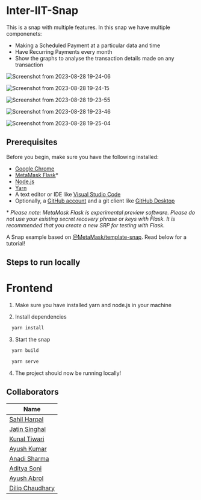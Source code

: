 # Inter-IIT-Snap

This is a snap with multiple features. In this snap we have multiple componenets: 
* Making a Scheduled Payment at a particular data and time
* Have Recurring Payments every month 
* Show the graphs to analyse the transaction details made on any transaction


  
![Screenshot from 2023-08-28 19-24-06](https://github.com/jatin192/Inter_IIT_Consensys_snap/assets/73174196/c6eb0f4b-4f7a-4b4a-91a2-203ada6a650b)

![Screenshot from 2023-08-28 19-24-15](https://github.com/jatin192/Inter_IIT_Consensys_snap/assets/73174196/ebf137e6-d373-4fd0-bfb0-3452e2a5d306)


![Screenshot from 2023-08-28 19-23-55](https://github.com/jatin192/Inter_IIT_Consensys_snap/assets/73174196/832b9e09-1c1f-4711-aad5-909f822e41fb)


![Screenshot from 2023-08-28 19-23-46](https://github.com/jatin192/Inter_IIT_Consensys_snap/assets/73174196/9102c93b-0dc9-40f1-9716-aa7ef3700936)


![Screenshot from 2023-08-28 19-25-04](https://github.com/jatin192/Inter_IIT_Consensys_snap/assets/73174196/7e5660b1-d104-430e-aae5-228a644f6a6f)




## Prerequisites

Before you begin, make sure you have the following installed: 

* [Google Chrome](https://www.google.com/chrome/) 
* [MetaMask Flask](https://metamask.io/flask/)\* 
* [Node.js](https://nodejs.org/) 
* [Yarn](https://yarnpkg.com/)
* A text editor or IDE like [Visual Studio Code](https://code.visualstudio.com/)
* Optionally, a [GitHub account](https://github.com/) and a git client like [GitHub Desktop](https://desktop.github.com/)

\* *Please note: MetaMask Flask is experimental preview software. Please do not use your existing secret recovery phrase or keys with Flask. It is recommended that you create a new SRP for testing with Flask.*

A Snap example based on [@MetaMask/template-snap](https://github.com/MetaMask/template-snap). Read below for a tutorial!

## Steps to run locally
# Frontend

1. Make sure you have installed yarn and node.js in your machine

2. Install dependencies

```bash
  yarn install
```
3. Start the snap

```bash
  yarn build 
```
```bash
  yarn serve 
```
4. The project should now be running locally!

## Collaborators
|Name|
|--|
|[Sahil Harpal](https://github.com/Sahil1479)|
|[Jatin Singhal](https://github.com/jatin192)|
|[Kunal Tiwari](https://github.com/kunal-iitj)|
|[Ayush Kumar](https://github.com/ayushkr1701)|
|[Anadi Sharma](https://github.com/Asharma538)|
|[Aditya Soni](https://github.com/adityasoni19)|
|[Ayush Abrol](https://github.com/naman280104)|
|[Dilip Chaudhary](https://github.com/AgrawalDrishti)|
